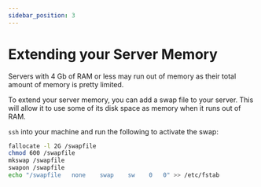 ```yaml
---
sidebar_position: 3
---
```


# Extending your Server Memory

Servers with 4 Gb of RAM or less may run out of memory as their total amount of memory is pretty limited.

To extend your server memory, you can add a swap file to your server. This will allow it to use some of its disk space as memory when it runs out of RAM.

`ssh` into your machine and run the following to activate the swap:

```bash
fallocate -l 2G /swapfile
chmod 600 /swapfile
mkswap /swapfile
swapon /swapfile
echo "/swapfile   none    swap    sw    0   0" >> /etc/fstab
```
